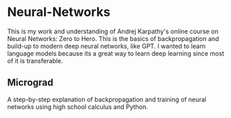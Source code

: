 # Neural-Networks
This is my work and understanding of Andrej Karpathy's online course on Neural Networks: Zero to Hero.
This is the basics of backpropagation and build-up to modern deep neural networks, like GPT.
I wanted to learn language models because its a great way to learn deep learning since most of it is transferable.

## Micrograd
A step-by-step explanation of backpropagation and training of neural networks using high school calculus and Python.
